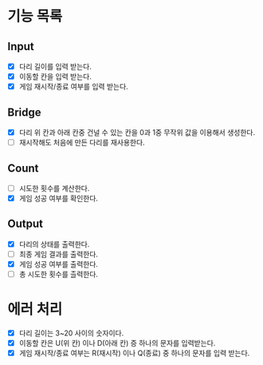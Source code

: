 # 기능 목록

## Input

- [x] 다리 길이를 입력 받는다.
- [x] 이동할 칸을 입력 받는다.
- [x] 게임 재시작/종료 여부를 입력 받는다.

## Bridge
- [x] 다리 위 칸과 아래 칸중 건널 수 있는 칸을 0과 1중 무작위 값을 이용해서 생성한다.
- [ ] 재시작해도 처음에 만든 다리를 재사용한다.

## Count
- [ ] 시도한 횟수를 계산한다.
- [x] 게임 성공 여부를 확인한다.

## Output
- [x] 다리의 상태를 출력한다.
- [ ] 최종 게임 결과를 출력한다.
- [x] 게임 성공 여부를 출력한다.
- [ ] 총 시도한 횟수를 츨력한다.

# 에러 처리
- [x] 다리 길이는 3~20 사이의 숫자이다.
- [x] 이동할 칸은 U(위 칸) 이나 D(아래 칸) 증 하나의 문자를 입력받는다.
- [x] 게임 재시작/종료 여부는 R(재시작) 이나 Q(종료) 중 하나의 문자를 입력 받는다.